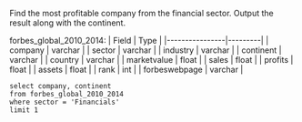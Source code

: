 Find the most profitable company from the financial sector. Output the result along with the continent.

forbes_global_2010_2014:
| Field          | Type    |
|----------------|---------|
| company        | varchar |
| sector         | varchar |
| industry       | varchar |
| continent      | varchar |
| country        | varchar |
| marketvalue    | float   |
| sales          | float   |
| profits        | float   |
| assets         | float   |
| rank           | int     |
| forbeswebpage  | varchar |

```
select company, continent
from forbes_global_2010_2014
where sector = 'Financials'
limit 1
```
